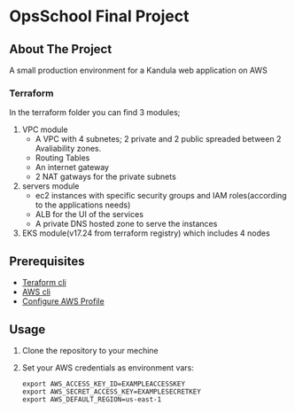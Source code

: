 # OpsSchool Final Project

## About The Project
A small production environment for a Kandula web application on AWS

### Terraform
In the terraform folder you can find 3 modules;

 1. VPC module 
      - A VPC with 4 subnetes; 2 private and 2 public spreaded between 2 Avaliability zones.
      - Routing Tables
      - An internet gateway
      - 2 NAT gatways for the private subnets
 2. servers module 
      - ec2 instances with specific security groups and IAM roles(according to the applications needs)
      - ALB for the UI of the services
      - A private DNS hosted zone to serve the instances 
 3. EKS module(v17.24 from terraform registry) which includes 4 nodes
      
## Prerequisites
* <a href="https://learn.hashicorp.com/tutorials/terraform/install-cli">Teraform cli</a>
* <a href="https://docs.aws.amazon.com/cli/latest/userguide/getting-started-install.html">AWS cli</a>
* <a href="https://docs.aws.amazon.com/cli/latest/userguide/cli-configure-profiles.html">Configure AWS Profile</a>

## Usage
1. Clone the repository to your mechine

   
2. Set your AWS credentials as environment vars:
   <br />
   ```
   export AWS_ACCESS_KEY_ID=EXAMPLEACCESSKEY
   export AWS_SECRET_ACCESS_KEY=EXAMPLESECRETKEY
   export AWS_DEFAULT_REGION=us-east-1
 
 


